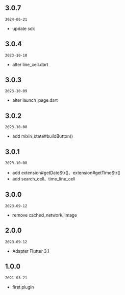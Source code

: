 ## 3.0.7

`2024-06-21`

- update sdk

## 3.0.4

`2023-10-10`

- alter line_cell.dart

## 3.0.3

`2023-10-09`

- alter launch_page.dart

## 3.0.2

`2023-10-08`

- add mixin_state#buildButton()

## 3.0.1

`2023-10-08`

- add extension#getDateStr()、extension#getTimeStr()
- add search_cell、time_line_cell

## 3.0.0

`2023-09-12`

- remove cached_network_image

## 2.0.0

`2023-09-12`

- Adapter Flutter 3.1

## 1.0.0

`2021-03-21`

- first plugin

